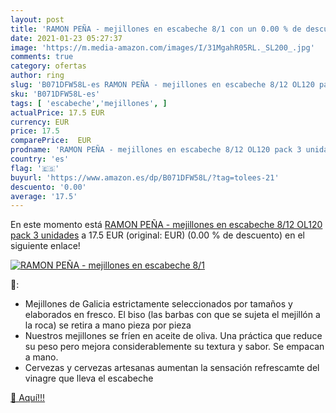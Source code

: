 ```yaml
---
layout: post
title: 'RAMON PEÑA - mejillones en escabeche 8/1 con un 0.00 % de descuento'
date: 2021-01-23 05:27:37
image: 'https://m.media-amazon.com/images/I/31MgahR05RL._SL200_.jpg'
comments: true
category: ofertas
author: ring
slug: 'B071DFW58L-es RAMON PEÑA - mejillones en escabeche 8/12 OL120 pack 3...'
sku: 'B071DFW58L-es'
tags: [ 'escabeche','mejillones', ]
actualPrice: 17.5 EUR
currency: EUR
price: 17.5
comparePrice:  EUR
prodname: 'RAMON PEÑA - mejillones en escabeche 8/12 OL120 pack 3 unidades'
country: 'es'
flag: '🇪🇸'
buyurl: 'https://www.amazon.es/dp/B071DFW58L/?tag=tolees-21'
descuento: '0.00'
average: '17.5'
---
```


En este momento está [RAMON PEÑA - mejillones en escabeche 8/12 OL120 pack 3 unidades](https://www.amazon.es/dp/B071DFW58L/?tag=tolees-21) a 17.5 EUR (original:  EUR) (0.00 %  de descuento) en el siguiente enlace!

[![RAMON PEÑA - mejillones en escabeche 8/1](https://m.media-amazon.com/images/I/31MgahR05RL._SL200_.jpg)](https://www.amazon.es/dp/B071DFW58L/?tag=tolees-21)

🔎:

- Mejillones de Galicia estrictamente seleccionados por tamaños y elaborados en fresco. El biso (las barbas con que se sujeta el mejillón a la roca) se retira a mano pieza por pieza
- Nuestros mejillones se fríen en aceite de oliva. Una práctica que reduce su peso pero mejora considerablemente su textura y sabor. Se empacan a mano.
- Cervezas y cervezas artesanas aumentan la sensación refrescamte del vinagre que lleva el escabeche

[🛒 Aquí!!!](https://www.amazon.es/dp/B071DFW58L/?tag=tolees-21)

